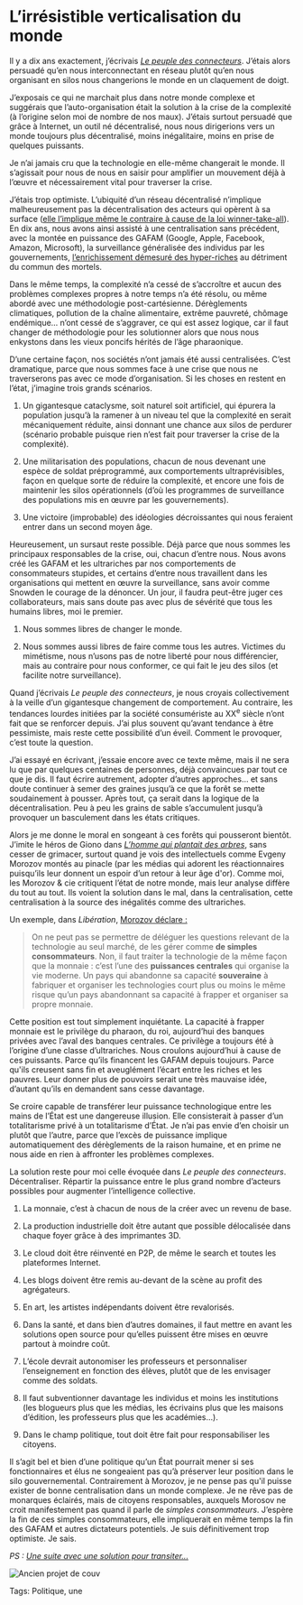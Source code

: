 # L’irrésistible verticalisation du monde

Il y a dix ans exactement, j’écrivais [*Le peuple des connecteurs*](http://blog.tcrouzet.com/le-peuple-des-connecteurs/). J’étais alors persuadé qu’en nous interconnectant en réseau plutôt qu’en nous organisant en silos nous changerions le monde en un claquement de doigt.

J’exposais ce qui ne marchait plus dans notre monde complexe et suggérais que l’auto-organisation était la solution à la crise de la complexité (à l’origine selon moi de nombre de nos maux). J’étais surtout persuadé que grâce à Internet, un outil né décentralisé, nous nous dirigerions vers un monde toujours plus décentralisé, moins inégalitaire, moins en prise de quelques puissants.

Je n’ai jamais cru que la technologie en elle-même changerait le monde. Il s’agissait pour nous de nous en saisir pour amplifier un mouvement déjà à l’œuvre et nécessairement vital pour traverser la crise.

J’étais trop optimiste. L’ubiquité d’un réseau décentralisé n’implique malheureusement pas la décentralisation des acteurs qui opèrent à sa surface ([elle l’implique même le contraire à cause de la loi winner-take-all](http://blog.tcrouzet.com/2014/11/01/sans-gouvernance-internet-devient-une-dictature/)). En dix ans, nous avons ainsi assisté à une centralisation sans précédent, avec la montée en puissance des GAFAM (Google, Apple, Facebook, Amazon, Microsoft), la surveillance généralisée des individus par les gouvernements, [l’enrichissement démesuré des hyper-riches](http://www.scientificamerican.com/article/economic-inequality-it-s-far-worse-than-you-think/) au détriment du commun des mortels.

Dans le même temps, la complexité n’a cessé de s’accroître et aucun des problèmes complexes propres à notre temps n’a été résolu, ou même abordé avec une méthodologie post-cartésienne. Dérèglements climatiques, pollution de la chaîne alimentaire, extrême pauvreté, chômage endémique… n’ont cessé de s’aggraver, ce qui est assez logique, car il faut changer de méthodologie pour les solutionner alors que nous nous enkystons dans les vieux poncifs hérités de l’âge pharaonique.

D’une certaine façon, nos sociétés n’ont jamais été aussi centralisées. C’est dramatique, parce que nous sommes face à une crise que nous ne traverserons pas avec ce mode d’organisation. Si les choses en restent en l’état, j’imagine trois grands scénarios.

1. Un gigantesque cataclysme, soit naturel soit artificiel, qui épurera la population jusqu’à la ramener à un niveau tel que la complexité en serait mécaniquement réduite, ainsi donnant une chance aux silos de perdurer (scénario probable puisque rien n’est fait pour traverser la crise de la complexité).

2. Une militarisation des populations, chacun de nous devenant une espèce de soldat préprogrammé, aux comportements ultraprévisibles, façon en quelque sorte de réduire la complexité, et encore une fois de maintenir les silos opérationnels (d’où les programmes de surveillance des populations mis en œuvre par les gouvernements).

3. Une victoire (improbable) des idéologies décroissantes qui nous feraient entrer dans un second moyen âge.

Heureusement, un sursaut reste possible. Déjà parce que nous sommes les principaux responsables de la crise, oui, chacun d’entre nous. Nous avons créé les GAFAM et les ultrariches par nos comportements de consommateurs stupides, et certains d’entre nous travaillent dans les organisations qui mettent en œuvre la surveillance, sans avoir comme Snowden le courage de la dénoncer. Un jour, il faudra peut-être juger ces collaborateurs, mais sans doute pas avec plus de sévérité que tous les humains libres, moi le premier.

1. Nous sommes libres de changer le monde.

2. Nous sommes aussi libres de faire comme tous les autres. Victimes du mimétisme, nous n’usons pas de notre liberté pour nous différencier, mais au contraire pour nous conformer, ce qui fait le jeu des silos (et facilite notre surveillance).

Quand j’écrivais *Le peuple des connecteurs*, je nous croyais collectivement à la veille d’un gigantesque changement de comportement. Au contraire, les tendances lourdes initiées par la société consumériste au XX<sup>e</sup> siècle n’ont fait que se renforcer depuis. J’ai plus souvent qu’avant tendance à être pessimiste, mais reste cette possibilité d’un éveil. Comment le provoquer, c’est toute la question.

J’ai essayé en écrivant, j’essaie encore avec ce texte même, mais il ne sera lu que par quelques centaines de personnes, déjà convaincues par tout ce que je dis. Il faut écrire autrement, adopter d’autres approches… et sans doute continuer à semer des graines jusqu’à ce que la forêt se mette soudainement à pousser. Après tout, ça serait dans la logique de la décentralisation. Peu à peu les grains de sable s’accumulent jusqu’à provoquer un basculement dans les états critiques.

Alors je me donne le moral en songeant à ces forêts qui pousseront bientôt. J’imite le héros de Giono dans [*L’homme qui plantait des arbres*](http://blog.tcrouzet.com/2010/07/28/le-petit-livre-de-la-revolution/), sans cesser de grimacer, surtout quand je vois des intellectuels comme Evgeny Morozov montés au pinacle (par les médias qui adorent les réactionnaires puisqu’ils leur donnent un espoir d’un retour à leur âge d'or). Comme moi, les Morozov &amp; cie critiquent l’état de notre monde, mais leur analyse diffère du tout au tout. Ils voient la solution dans le mal, dans la centralisation, cette centralisation à la source des inégalités comme des ultrariches.

Un exemple, dans *Libération*, [Morozov déclare :](%5Bhttp://www.liberation.fr/economie/2015/04/20/les-technologies-sont-des-concentres-d-ideologies%5C_1254606)

> On ne peut pas se permettre de déléguer les questions relevant de la technologie au seul marché, de les gérer comme **de simples consommateurs**. Non, il faut traiter la technologie de la même façon que la monnaie : c’est l’une des **puissances centrales** qui organise la vie moderne. Un pays qui abandonne sa capacité **souveraine** à fabriquer et organiser les technologies court plus ou moins le même risque qu’un pays abandonnant sa capacité à frapper et organiser sa propre monnaie.

Cette position est tout simplement inquiétante. La capacité à frapper monnaie est le privilège du pharaon, du roi, aujourd’hui des banques privées avec l’aval des banques centrales. Ce privilège a toujours été à l’origine d’une classe d’ultrariches. Nous croulons aujourd’hui à cause de ces puissants. Parce qu’ils financent les GAFAM depuis toujours. Parce qu'ils creusent sans fin et aveuglément l’écart entre les riches et les pauvres. Leur donner plus de pouvoirs serait une très mauvaise idée, d’autant qu’ils en demandent sans cesse davantage.

Se croire capable de transférer leur puissance technologique entre les mains de l’État est une dangereuse illusion. Elle consisterait à passer d’un totalitarisme privé à un totalitarisme d’État. Je n’ai pas envie d’en choisir un plutôt que l’autre, parce que l’excès de puissance implique automatiquement des dérèglements de la raison humaine, et en prime ne nous aide en rien à affronter les problèmes complexes.

La solution reste pour moi celle évoquée dans *Le peuple des connecteurs*. Décentraliser. Répartir la puissance entre le plus grand nombre d’acteurs possibles pour augmenter l’intelligence collective.

1. La monnaie, c’est à chacun de nous de la créer avec un revenu de base.

2. La production industrielle doit être autant que possible délocalisée dans chaque foyer grâce à des imprimantes 3D.

3. Le cloud doit être réinventé en P2P, de même le search et toutes les plateformes Internet.

4. Les blogs doivent être remis au-devant de la scène au profit des agrégateurs.

5. En art, les artistes indépendants doivent être revalorisés.

6. Dans la santé, et dans bien d’autres domaines, il faut mettre en avant les solutions open source pour qu’elles puissent être mises en œuvre partout à moindre coût.

7. L’école devrait autonomiser les professeurs et personnaliser l’enseignement en fonction des élèves, plutôt que de les envisager comme des soldats.

8. Il faut subventionner davantage les individus et moins les institutions (les blogueurs plus que les médias, les écrivains plus que les maisons d’édition, les professeurs plus que les académies…).

9. Dans le champ politique, tout doit être fait pour responsabiliser les citoyens.

Il s’agit bel et bien d’une politique qu’un État pourrait mener si ses fonctionnaires et élus ne songeaient pas qu’à préserver leur position dans le silo gouvernemental. Contrairement à Morozov, je ne pense pas qu'il puisse exister de bonne centralisation dans un monde complexe. Je ne rêve pas de monarques éclairés, mais de citoyens responsables, auxquels Morosov ne croit manifestement pas quand il parle de *simples consommateurs*. J’espère la fin de ces simples consommateurs, elle impliquerait en même temps la fin des GAFAM et autres dictateurs potentiels. Je suis définitivement trop optimiste. Je sais.

*PS : [Une suite avec une solution pour transiter...](http://blog.tcrouzet.com/2015/04/28/reformer-letat-pour-changer-le-monde)*

![Ancien projet de couv](http://blog.tcrouzet.comhttps://tcrouzet.com/images_tc/2015/04/peuple-400x617.png)



Tags: Politique, une